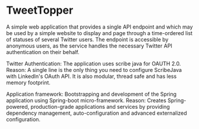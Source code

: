 # TweetTopper
A simple web application that  provides a single API endpoint and which may be used by a simple website to display and page through a time-ordered list of statuses of several Twitter users. The endpoint is accessible by anonymous users, as the service handles the necessary Twitter API authentication on their behalf.

Twitter Authentication: The application uses scribe java for OAUTH 2.0.
Reason: A single line is the only thing you need to configure ScribeJava with LinkedIn's OAuth API. It is also modular, thread safe and has less memory footprint.

Application framework: Bootstrapping and development of the Spring application using Spring-boot micro-framework.
Reason: Creates Spring-powered, production-grade applications and services by providing dependency management, auto-configuration and advanced externalized configuration.

